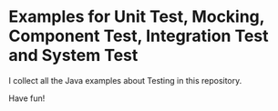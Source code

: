 Examples for Unit Test, Mocking, Component Test, Integration Test and System Test
=================================================================================

I collect all the Java examples about Testing in this repository.

Have fun!